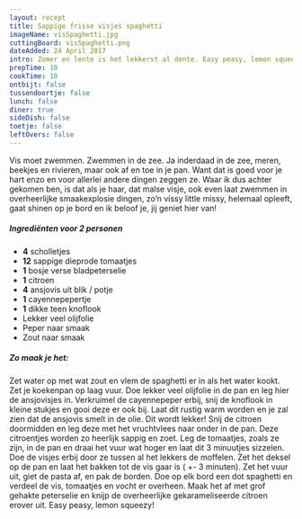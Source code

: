 ```yaml
---
layout: recept
title: Sappige frisse visjes spaghetti
imageName: visSpaghetti.jpg
cuttingBoard: visSpaghetti.png
dateAdded: 24 April 2017
intro: Zomer en lente is het lekkerst al dente. Easy peasy, lemon squeezy!
prepTime: 10
cookTime: 10
ontbijt: false
tussendoortje: false
lunch: false
diner: true
sideDish: false
toetje: false
leftOvers: false
---
```


Vis moet zwemmen. Zwemmen in de zee. Ja inderdaad in de zee, meren, beekjes en rivieren, maar ook af en toe in je pan. Want dat is goed voor je hart enzo en voor allerlei andere dingen zeggen ze. Waar ik dus achter gekomen ben, is dat als je haar, dat malse visje, ook even laat zwemmen in overheerlijke smaakexplosie dingen, zo’n vissy little missy, helemaal opleeft, gaat shinen op je bord en ik beloof je, jij geniet hier van!

##### Ingrediënten voor <span class="personen">2</span> personen
* <b>4</b> scholletjes
* <b>12</b> sappige dieprode tomaatjes
* <b>1</b> bosje verse bladpeterselie
* <b>1</b> citroen
* <b>4</b> ansjovis uit blik / potje
* <b>1</b> cayennepepertje
* <b>1</b> dikke teen knoflook
* Lekker veel olijfolie
* Peper naar smaak
* Zout naar smaak

##### Zo maak je het:
Zet water op met wat zout en vlem de spaghetti er in als het water kookt.
Zet je koekenpan op laag vuur. Doe lekker veel olijfolie in de pan en leg hier de ansjovisjes in. Verkruimel de cayennepeper erbij, snij de knoflook in kleine stukjes en gooi deze er ook bij. Laat dit rustig warm worden en je zal zien dat de ansjovis smelt in de olie. Dit wordt lekker!
Snij de citroen doormidden en leg deze met het vruchtvlees naar onder in de pan. Deze citroentjes worden zo heerlijk sappig en zoet.
Leg de tomaatjes, zoals ze zijn, in de pan en draai het vuur wat hoger en laat dit 3 minuutjes sizzelen.
Doe de visjes erbij door ze tussen al het lekkers de moffelen. Zet het deksel op de pan en laat het bakken tot de vis gaar is ( +- 3 minuten).
Zet het vuur uit, giet de pasta af, en pak de borden. Doe op elk bord een dot spaghetti en verdeel de vis, tomaatjes en vocht er overheen. Maak het af met grof gehakte peterselie en knijp de overheerlijke gekarameliseerde citroen erover uit. Easy peasy, lemon squeezy!

